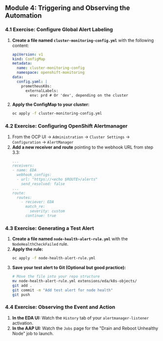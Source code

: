 ## Module 4: Triggering and Observing the Automation

### 4.1 Exercise: Configure Global Alert Labeling

1.  **Create a file named `cluster-monitoring-config.yml`** with the following content:
    ```yaml
    apiVersion: v1
    kind: ConfigMap
    metadata:
      name: cluster-monitoring-config
      namespace: openshift-monitoring
    data:
      config.yaml: |
        prometheusK8s:
          externalLabels:
            env: prd # Or 'dev', depending on the cluster
    ```
2.  **Apply the ConfigMap to your cluster:**
    ```bash
    oc apply -f cluster-monitoring-config.yml
    ```

### 4.2 Exercise: Configuring OpenShift Alertmanager

1.  From the OCP UI -> `Administration` -> `Cluster Settings` -> `Configuration` -> `AlertManager`
2.  **Add a new receiver and route** pointing to the webhook URL from step 3.3:
     ```yaml
     ...
     receivers:
     - name: EDA
       webhook_configs:
       - url: "https://<echo $ROUTE>/alerts"
         send_resolved: false
     ...
     route:
       routes:
         - reciever: EDA
           match_re:
             severity: custom
           continue: true
     ```

### 4.3 Exercise: Generating a Test Alert

1.  **Create a file named `node-health-alert-rule.yml`** with the `NodeHealthCheckFailed` rule.
2.  **Apply the rule:**
    ```bash
    oc apply -f node-health-alert-rule.yml
    ```
3.  **Save your test alert to Git (Optional but good practice):**
    ```bash
    # Move the file into your repo structure
    mv node-health-alert-rule.yml extensions/eda/k8s-objects/
    git add .
    git commit -m "Add test alert for node health"
    git push
    ```

### 4.4 Exercise: Observing the Event and Action

1.  **In the EDA UI:** Watch the `History` tab of your `alertmanager-listener` activation.
2.  **In the AAP UI:** Watch the `Jobs` page for the "Drain and Reboot Unhealthy Node" job to launch.

